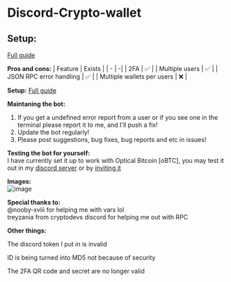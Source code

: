 # Discord-Crypto-wallet

## **Setup:**
[Full guide](https://github.com/the-red-eye-studio/Discord-Crypto-wallet/wiki)

**Pros and cons:**
| Feature  | Exists |
| - | -|
| 2FA  | ✅  |
| Multiple users  | ✅  |
| JSON RPC error handling  | ✅  |
| Multiple wallets per users  | ❌  |

**Setup:**
[Full guide](https://github.com/the-red-eye-studio/Discord-Crypto-wallet/wiki)


**Maintaning the bot:**  
1. If you get a undefined error report from a user or if you see one in the terminal please report it to me, and I'll push a fix!  
2. Update the bot regularly!  
3. Please post suggestions, bug fixes, bug reports and etc in issues!  

**Testing the bot for yourself:**  
I have currently set it up to work with Optical Bitcoin [oBTC], you may test it out in my [discord server](https://discord.gg/3BKBr8ZRm2) or by [inviting it](https://discord.com/oauth2/authorize?client_id=944217990734434365&permissions=517677111616&scope=bot%20applications.commands)


**Images:**  
![image](https://user-images.githubusercontent.com/75716744/161784742-f2638d60-99c6-46d8-91cb-2c421b031dfe.png)


**Special thanks to:**  
@nooby-xviii for helping me with vars lol  
treyzania from cryptodevs discord for helping me out with RPC  

**Other things:**

The discord token I put in is invalid  

ID is being turned into MD5 not because of security  

The 2FA QR code and secret are no longer valid  
